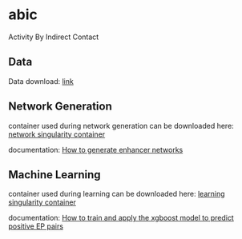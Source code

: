 # abic
Activity By Indirect Contact


## Data

Data download: [link](https://drive.google.com/drive/folders/1270MmEk8oF3VpJ5llkaKSCqPy0i8-qLW?usp=drive_link)

## Network Generation

container used during network generation can be downloaded here:
[network singularity container](https://drive.google.com/drive/folders/13WP9gLttNaa3HQLAs5Of-PB4ZVqbmwUJ?usp=sharing)

documentation:
[How to generate enhancer networks](https://github.com/HanLabUNLV/abic/blob/master/network_generation_process.md)


## Machine Learning
container used during learning can be downloaded here:
[learning singularity container](https://drive.google.com/drive/folders/1QTNEvYx6T5kXfspyx4w_OEKo8dJ8cJTQ?usp=sharing)

documentation:
[How to train and apply the xgboost model to predict positive EP pairs](https://github.com/HanLabUNLV/abic/blob/master/learning.md)


